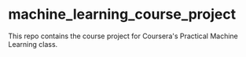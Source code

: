 machine_learning_course_project
===============================

This repo contains the course project for Coursera's Practical Machine Learning class.
